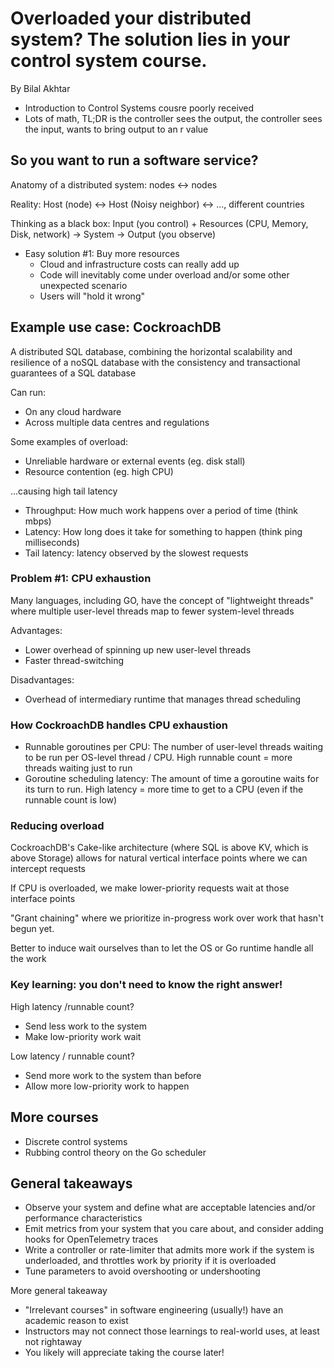 # Overloaded your distributed system? The solution lies in your control system course.

By Bilal Akhtar

- Introduction to Control Systems cousre poorly received
- Lots of math, TL;DR is the controller sees the output, the controller sees the input, wants to bring output to an r value

## So you want to run a software service?

Anatomy of a distributed system: nodes <-> nodes

Reality: Host (node) <-> Host (Noisy neighbor) <-> ..., different countries

Thinking as a black box: Input (you control) + Resources (CPU, Memory, Disk, network) -> System -> Output (you observe)

- Easy solution #1: Buy more resources
  - Cloud and infrastructure costs can really add up
  - Code will inevitably come under overload and/or some other unexpected scenario
  - Users will "hold it wrong"

## Example use case: CockroachDB

A distributed SQL database, combining the horizontal scalability and resilience of a noSQL database with the consistency and transactional guarantees of a SQL database

Can run:

- On any cloud hardware
- Across multiple data centres and regulations

Some examples of overload:

- Unreliable hardware or external events (eg. disk stall)
- Resource contention (eg. high CPU)

...causing high tail latency

- Throughput: How much work happens over a period of time (think mbps)
- Latency: How long does it take for something to happen (think ping milliseconds)
- Tail latency: latency observed by the slowest requests

### Problem #1: CPU exhaustion

Many languages, including GO, have the concept of "lightweight threads" where multiple user-level threads map to fewer system-level threads

Advantages:

- Lower overhead of spinning up new user-level threads
- Faster thread-switching

Disadvantages:

- Overhead of intermediary runtime that manages thread scheduling

### How CockroachDB handles CPU exhaustion

- Runnable goroutines per CPU: The number of user-level threads waiting to be run per OS-level thread / CPU. High runnable count = more threads waiting just to run
- Goroutine scheduling latency: The amount of time a goroutine waits for its turn to run. High latency = more time to get to a CPU (even if the runnable count is low)

### Reducing overload

CockroachDB's Cake-like architecture (where SQL is above KV, which is above Storage) allows for natural vertical interface points where we can intercept requests

If CPU is overloaded, we make lower-priority requests wait at those interface points

"Grant chaining" where we prioritize in-progress work over work that hasn't begun yet.

Better to induce wait ourselves than to let the OS or Go runtime handle all the work

### Key learning: you don't need to know the right answer!

High latency /runnable count?

- Send less work to the system
- Make low-priority work wait

Low latency / runnable count?

- Send more work to the system than before
- Allow more low-priority work to happen

## More courses

- Discrete control systems
- Rubbing control theory on the Go scheduler

## General takeaways

- Observe your system and define what are acceptable latencies and/or performance characteristics
- Emit metrics from your system that you care about, and consider adding hooks for OpenTelemetry traces
- Write a controller or rate-limiter that admits more work if the system is underloaded, and throttles work by priority if it is overloaded
- Tune parameters to avoid overshooting or undershooting

More general takeaway

- "Irrelevant courses" in software engineering (usually!) have an academic reason to exist
- Instructors may not connect those learnings to real-world uses, at least not rightaway
- You likely will appreciate taking the course later!
